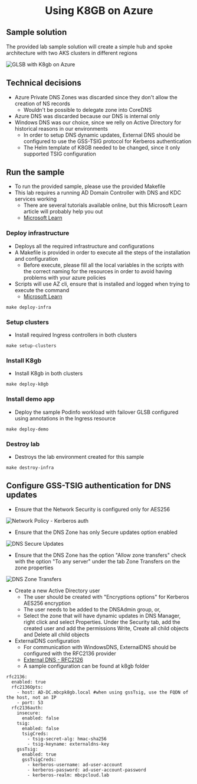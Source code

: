 <h1 align="center" style="margin-top: 0;">Using K8GB on Azure</h1>

## Sample solution

The provided lab sample solution will create a simple hub and spoke architecture with two AKS clusters in different regions

![GLSB with K8gb on Azure](/docs/examples/azure/images/k8gb_solution.png?raw=true "GLSB with K8gb on Azure")

## Technical decisions

* Azure Private DNS Zones was discarded since they don't allow the creation of NS records
    * Wouldn't be possible to delegate zone into CoreDNS
* Azure DNS was discarded because our DNS is internal only
* Windows DNS was our choice, since we relly on Active Directory for historical reasons in our environments
    * In order to setup DNS dynamic updates, External DNS should be configured to use the GSS-TSIG protocol for Kerberos authentication
    * The Helm template of K8GB needed to be changed, since it only supported TSIG configuration

## Run the sample

* To run the provided sample, please use the provided Makefile
* This lab requires a running AD Domain Controller with DNS and KDC services working
    * There are several tutorials available online, but this Microsoft Learn article will probably help you out 
    * [Microsoft Learn](https://learn.microsoft.com/en-us/windows-server/identity/ad-ds/deploy/install-active-directory-domain-services--level-100- "Install Active Directory")

### Deploy infrastructure
* Deploys all the required infrastructure and configurations
* A Makefile is provided in order to execute all the steps of the installation and configuration
    * Before execute, please fill all the local variables in the scripts with the correct naming for the resources in order to avoid having problems with your azure policies
* Scripts will use AZ cli, ensure that is installed and logged when trying to execute the command
    * [Microsoft Learn](https://learn.microsoft.com/en-us/cli/azure/install-azure-cli "Install AZ Cli")
```
make deploy-infra
```

### Setup clusters
* Install required Ingress controllers in both clusters
```
make setup-clusters
```

### Install K8gb
* Install K8gb in both clusters
```
make deploy-k8gb
```

### Install demo app
* Deploy the sample Podinfo workload with failover GLSB configured using annotations in the Ingress resource
```
make deploy-demo
```

### Destroy lab
* Destroys the lab environment created for this sample
```
make destroy-infra
```

## Configure GSS-TSIG authentication for DNS updates

* Ensure that the Network Security is configured only for AES256

![Network Policy - Kerberos auth](/docs/examples/azure/images/LocalSecuryPolicyNetworkKerberos.png?raw=true "Network Policy - Kerberos auth")
* Ensure that the DNS Zone has only Secure updates option enabled

![DNS Secure Updates](/docs/examples/azure/images/DNSSecureUpdates.png "DNS Secure Updates")
* Ensure that the DNS Zone has the option "Allow zone transfers" check with the option "To any server" under the tab Zone Transfers on the zone properties

![DNS Zone Transfers](/docs/examples/azure/images/DNSZoneTransfers.png "DNS Zone Transfers")

* Create a new Active Directory user
    * The user should be created with "Encryptions options" for Kerberos AES256 encryption
    * The user needs to be added to the DNSAdmin group, or,
    * Select the zone that will have dynamic updates in DNS Manager, right click and select Properties. Under the Security tab, add the created user and add the permissions Write, Create all child objects and Delete all child objects
* ExternalDNS configuration
    * For communication with WindowsDNS, ExternalDNS should be configured with the RFC2136 provider
    * [External DNS - RFC2126](https://github.com/kubernetes-sigs/external-dns/blob/master/docs/tutorials/rfc2136.md "RFC2136 documentation")
    * A sample configuration can be found at k8gb folder
```
rfc2136:
  enabled: true
  rfc2136Opts:
    - host: AD-DC.mbcpk8gb.local #when using gssTsig, use the FQDN of the host, not an IP
    - port: 53
  rfc2136auth:
    insecure: 
      enabled: false
    tsig:
      enabled: false
      tsigCreds:
        - tsig-secret-alg: hmac-sha256
        - tsig-keyname: externaldns-key
    gssTsig:
      enabled: true
      gssTsigCreds:
        - kerberos-username: ad-user-account
        - kerberos-password: ad-user-account-password
        - kerberos-realm: mbcpcloud.lab
```
 